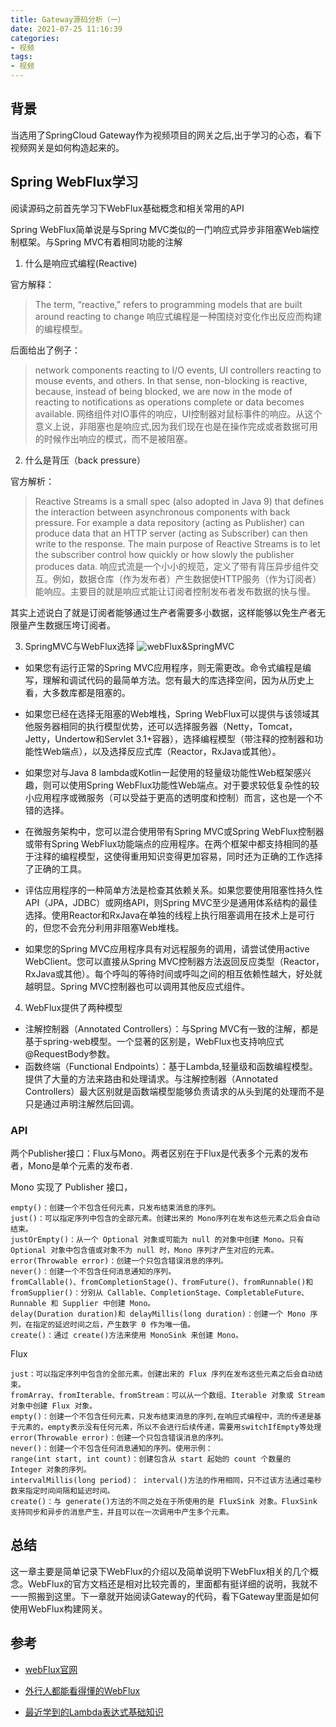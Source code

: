 ```yaml
---
title: Gateway源码分析（一）
date: 2021-07-25 11:16:39
categories: 
- 视频
tags:
- 视频
---
```


## 背景

当选用了SpringCloud Gateway作为视频项目的网关之后,出于学习的心态，看下视频网关是如何构造起来的。


## Spring WebFlux学习

阅读源码之前首先学习下WebFlux基础概念和相关常用的API

Spring WebFlux简单说是与Spring MVC类似的一门响应式异步非阻塞Web端控制框架。与Spring MVC有着相同功能的注解

1. 什么是响应式编程(Reactive)

官方解释：
>The term, “reactive,”  refers to programming models that are built around reacting to change
响应式编程是一种围绕对变化作出反应而构建的编程模型。

后面给出了例子：
>network components reacting to I/O events, UI controllers reacting to mouse events, and others. In that sense, non-blocking is reactive, because, instead of being blocked, we are now in the mode of reacting to notifications as operations complete or data becomes available.
网络组件对IO事件的响应，UI控制器对鼠标事件的响应。从这个意义上说，非阻塞也是响应式,因为我们现在也是在操作完成或者数据可用的时候作出响应的模式，而不是被阻塞。

2. 什么是背压（back pressure）

官方解析：
>Reactive Streams is a small spec (also adopted in Java 9) that defines the interaction between asynchronous components with back pressure. For example a data repository (acting as Publisher) can produce data that an HTTP server (acting as Subscriber) can then write to the response. The main purpose of Reactive Streams is to let the subscriber control how quickly or how slowly the publisher produces data.
响应式流是一个小小的规范，定义了带有背压异步组件交互。例如，数据仓库（作为发布者）产生数据使HTTP服务（作为订阅者）能响应。主要目的就是响应式能让订阅者控制发布者发布数据的快与慢。

其实上述说白了就是订阅者能够通过生产者需要多小数据，这样能够以免生产者无限量产生数据压垮订阅者。

3. SpringMVC与WebFlux选择
![webFlux&SpringMVC](https://docs.spring.io/spring-framework/docs/current/reference/html/images/spring-mvc-and-webflux-venn.png)

- 如果您有运行正常的Spring MVC应用程序，则无需更改。命令式编程是编写，理解和调试代码的最简单方法。您有最大的库选择空间，因为从历史上看，大多数库都是阻塞的。

- 如果您已经在选择无阻塞的Web堆栈，Spring WebFlux可以提供与该领域其他服务器相同的执行模型优势，还可以选择服务器（Netty，Tomcat，Jetty，Undertow和Servlet 3.1+容器），选择编程模型（带注释的控制器和功能性Web端点），以及选择反应式库（Reactor，RxJava或其他）。

- 如果您对与Java 8 lambda或Kotlin一起使用的轻量级功能性Web框架感兴趣，则可以使用Spring WebFlux功能性Web端点。对于要求较低复杂性的较小应用程序或微服务（可以受益于更高的透明度和控制）而言，这也是一个不错的选择。

- 在微服务架构中，您可以混合使用带有Spring MVC或Spring WebFlux控制器或带有Spring WebFlux功能端点的应用程序。在两个框架中都支持相同的基于注释的编程模型，这使得重用知识变得更加容易，同时还为正确的工作选择了正确的工具。

- 评估应用程序的一种简单方法是检查其依赖关系。如果您要使用阻塞性持久性API（JPA，JDBC）或网络API，则Spring MVC至少是通用体系结构的最佳选择。使用Reactor和RxJava在单独的线程上执行阻塞调用在技术上是可行的，但您不会充分利用非阻塞Web堆栈。

- 如果您的Spring MVC应用程序具有对远程服务的调用，请尝试使用active WebClient。您可以直接从Spring MVC控制器方法返回反应类型（Reactor，RxJava或其他）。每个呼叫的等待时间或呼叫之间的相互依赖性越大，好处就越明显。Spring MVC控制器也可以调用其他反应式组件。



4. WebFlux提供了两种模型
- 注解控制器（Annotated Controllers）：与Spring MVC有一致的注解，都是基于spring-web模型。一个显著的区别是，WebFlux也支持响应式@RequestBody参数。
- 函数终端（Functional Endpoints）：基于Lambda,轻量级和函数编程模型。提供了大量的方法来路由和处理请求。与注解控制器（Annotated Controllers）最大区别就是函数端模型能够负责请求的从头到尾的处理而不是只是通过声明注解然后回调。


### API

两个Publisher接口：Flux与Mono。两者区别在于Flux是代表多个元素的发布者，Mono是单个元素的发布者.

Mono 实现了 Publisher 接口，
```
empty()：创建一个不包含任何元素，只发布结束消息的序列。
just()：可以指定序列中包含的全部元素。创建出来的 Mono序列在发布这些元素之后会自动结束。
justOrEmpty()：从一个 Optional 对象或可能为 null 的对象中创建 Mono。只有 Optional 对象中包含值或对象不为 null 时，Mono 序列才产生对应的元素。
error(Throwable error)：创建一个只包含错误消息的序列。
never()：创建一个不包含任何消息通知的序列。
fromCallable()、fromCompletionStage()、fromFuture()、fromRunnable()和 fromSupplier()：分别从 Callable、CompletionStage、CompletableFuture、Runnable 和 Supplier 中创建 Mono。
delay(Duration duration)和 delayMillis(long duration)：创建一个 Mono 序列，在指定的延迟时间之后，产生数字 0 作为唯一值。
create()：通过 create()方法来使用 MonoSink 来创建 Mono。
```

Flux
```
just：可以指定序列中包含的全部元素。创建出来的 Flux 序列在发布这些元素之后会自动结束。
fromArray、fromIterable、fromStream：可以从一个数组、Iterable 对象或 Stream 对象中创建 Flux 对象。
empty()：创建一个不包含任何元素，只发布结束消息的序列,在响应式编程中，流的传递是基于元素的，empty表示没有任何元素，所以不会进行后续传递，需要用switchIfEmpty等处理
error(Throwable error)：创建一个只包含错误消息的序列。
never()：创建一个不包含任何消息通知的序列。使用示例：
range(int start, int count)：创建包含从 start 起始的 count 个数量的 Integer 对象的序列。
intervalMillis(long period)： interval()方法的作用相同，只不过该方法通过毫秒数来指定时间间隔和延迟时间。
create()：与 generate()方法的不同之处在于所使用的是 FluxSink 对象。FluxSink 支持同步和异步的消息产生，并且可以在一次调用中产生多个元素。
```

## 总结

这一章主要是简单记录下WebFlux的介绍以及简单说明下WebFlux相关的几个概念。WebFlux的官方文档还是相对比较完善的，里面都有挺详细的说明，我就不一一照搬到这里。下一章就开始阅读Gateway的代码，看下Gateway里面是如何使用WebFlux构建网关。



## 参考

- [webFlux官网](https://docs.spring.io/spring-framework/docs/current/reference/html/web-reactive.html#spring-webflux)


- [外行人都能看得懂的WebFlux](https://zhuanlan.zhihu.com/p/92460075)


- [最近学到的Lambda表达式基础知识](https://mp.weixin.qq.com/s?__biz=MzI4Njg5MDA5NA==&mid=2247485692&idx=1&sn=a6b3f040b13fa2324992b11a927e34dc&chksm=ebd749fddca0c0eb1b05c08ede7ee4a44699584fbc0c3449ec2cac7642fd13819470ec7f44d8&token=1024331018&lang=zh_CN#rd)


